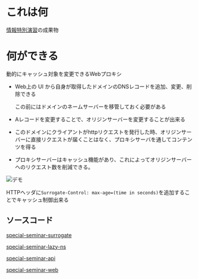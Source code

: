 # これは何

[情報特別演習](https://www.coins.tsukuba.ac.jp/special-seminar/index1.html)の成果物

# 何ができる

動的にキャッシュ対象を変更できるWebプロキシ

- Web上の UI から自身が取得したドメインのDNSレコードを追加、変更、削除できる

  この前にはドメインのネームサーバーを移管しておく必要がある

- Aレコードを変更することで、オリジンサーバーを変更することが出来る

- このドメインにクライアントがhttpリクエストを発行した時、オリジンサーバーに直接リクエストが届くことはなく、プロキシサーバを通してコンテンツを得る

- プロキシサーバーはキャッシュ機能があり、これによってオリジンサーバーへのリクエスト数を削減できる。

![デモ](https://user-images.githubusercontent.com/17472875/72378902-a9e00480-3755-11ea-9def-981172433522.gif)


HTTPヘッダに`Surrogate-Control: max-age=(time in seconds)`を追加することでキャッシュ制御出来る

## ソースコード

[special-seminar-surrogate](https://github.com/KoyamaSohei/special-seminar-surrogate)

[special-seminar-lazy-ns](https://github.com/KoyamaSohei/special-seminar-lazy-ns)

[special-seminar-api](https://github.com/KoyamaSohei/special-seminar-api)

[special-seminar-web](https://github.com/KoyamaSohei/special-seminar-web)